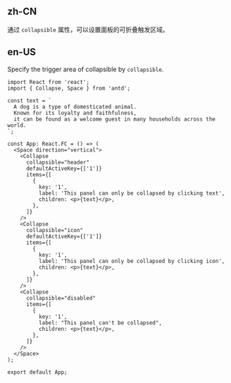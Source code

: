 ## zh-CN

通过 `collapsible` 属性，可以设置面板的可折叠触发区域。

## en-US

Specify the trigger area of collapsible by `collapsible`.

<style>
#components-collapse-demo-collapsible .ant-space {
  width: 100%;
}
</style>
```tsx
import React from 'react';
import { Collapse, Space } from 'antd';

const text = `
  A dog is a type of domesticated animal.
  Known for its loyalty and faithfulness,
  it can be found as a welcome guest in many households across the world.
`;

const App: React.FC = () => (
  <Space direction="vertical">
    <Collapse
      collapsible="header"
      defaultActiveKey={['1']}
      items={[
        {
          key: '1',
          label: 'This panel can only be collapsed by clicking text',
          children: <p>{text}</p>,
        },
      ]}
    />
    <Collapse
      collapsible="icon"
      defaultActiveKey={['1']}
      items={[
        {
          key: '1',
          label: 'This panel can only be collapsed by clicking icon',
          children: <p>{text}</p>,
        },
      ]}
    />
    <Collapse
      collapsible="disabled"
      items={[
        {
          key: '1',
          label: "This panel can't be collapsed",
          children: <p>{text}</p>,
        },
      ]}
    />
  </Space>
);

export default App;
```
